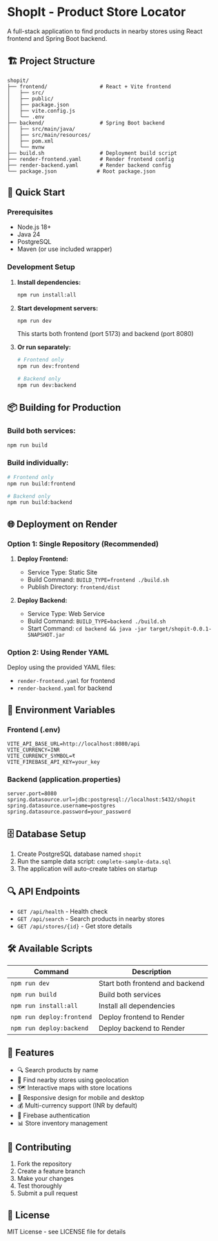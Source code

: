 # ShopIt - Product Store Locator

A full-stack application to find products in nearby stores using React frontend and Spring Boot backend.

## 🏗️ Project Structure

```
shopit/
├── frontend/                 # React + Vite frontend
│   ├── src/
│   ├── public/
│   ├── package.json
│   ├── vite.config.js
│   └── .env
├── backend/                  # Spring Boot backend
│   ├── src/main/java/
│   ├── src/main/resources/
│   ├── pom.xml
│   └── mvnw
├── build.sh                  # Deployment build script
├── render-frontend.yaml      # Render frontend config
├── render-backend.yaml       # Render backend config
└── package.json             # Root package.json
```

## 🚀 Quick Start

### Prerequisites
- Node.js 18+
- Java 24
- PostgreSQL
- Maven (or use included wrapper)

### Development Setup

1. **Install dependencies:**
   ```bash
   npm run install:all
   ```

2. **Start development servers:**
   ```bash
   npm run dev
   ```
   This starts both frontend (port 5173) and backend (port 8080)

3. **Or run separately:**
   ```bash
   # Frontend only
   npm run dev:frontend
   
   # Backend only  
   npm run dev:backend
   ```

## 📦 Building for Production

### Build both services:
```bash
npm run build
```

### Build individually:
```bash
# Frontend only
npm run build:frontend

# Backend only
npm run build:backend
```

## 🌐 Deployment on Render

### Option 1: Single Repository (Recommended)

1. **Deploy Frontend:**
   - Service Type: Static Site
   - Build Command: `BUILD_TYPE=frontend ./build.sh`
   - Publish Directory: `frontend/dist`

2. **Deploy Backend:**
   - Service Type: Web Service
   - Build Command: `BUILD_TYPE=backend ./build.sh`
   - Start Command: `cd backend && java -jar target/shopit-0.0.1-SNAPSHOT.jar`

### Option 2: Using Render YAML

Deploy using the provided YAML files:
- `render-frontend.yaml` for frontend
- `render-backend.yaml` for backend

## 🔧 Environment Variables

### Frontend (.env)
```
VITE_API_BASE_URL=http://localhost:8080/api
VITE_CURRENCY=INR
VITE_CURRENCY_SYMBOL=₹
VITE_FIREBASE_API_KEY=your_key
```

### Backend (application.properties)
```
server.port=8080
spring.datasource.url=jdbc:postgresql://localhost:5432/shopit
spring.datasource.username=postgres
spring.datasource.password=your_password
```

## 🗄️ Database Setup

1. Create PostgreSQL database named `shopit`
2. Run the sample data script: `complete-sample-data.sql`
3. The application will auto-create tables on startup

## 🔍 API Endpoints

- `GET /api/health` - Health check
- `GET /api/search` - Search products in nearby stores
- `GET /api/stores/{id}` - Get store details

## 🛠️ Available Scripts

| Command | Description |
|---------|-------------|
| `npm run dev` | Start both frontend and backend |
| `npm run build` | Build both services |
| `npm run install:all` | Install all dependencies |
| `npm run deploy:frontend` | Deploy frontend to Render |
| `npm run deploy:backend` | Deploy backend to Render |

## 📱 Features

- 🔍 Search products by name
- 📍 Find nearby stores using geolocation
- 🗺️ Interactive maps with store locations
- 📱 Responsive design for mobile and desktop
- 💰 Multi-currency support (INR by default)
- 🔐 Firebase authentication
- 📊 Store inventory management

## 🤝 Contributing

1. Fork the repository
2. Create a feature branch
3. Make your changes
4. Test thoroughly
5. Submit a pull request

## 📄 License

MIT License - see LICENSE file for details